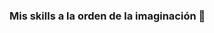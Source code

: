 ### Mis skills a la orden de la imaginación 👋

<!--
**AndresGarzonJ/AndresGarzonJ** is a ✨ _special_ ✨ repository because its `README.md` (this file) appears on your GitHub profile.

Here are some ideas to get you started:

- 🔭 I’m currently working on ...
- 🌱 I’m currently learning ...
- 👯 I’m looking to collaborate on ...
- 🤔 I’m looking for help with ...
- 💬 Ask me about ...
- 📫 How to reach me: ...
- 😄 Pronouns: ...
- ⚡ Fun fact: ...

<img src="https://davidwindham.com/img/ddog.png" align="right" width="100">

#### Hello good people &amp; bots of Github :octocat:

:speech_balloon:&nbsp;&nbsp; Mostly here to learn from others. I generally try to help folks make good use of the web by crafting custom applications. Fan of simplicity, sustainability, performance, efficiency, open, well documented, and function over form. Studio art major and reformed technology enthusiast.

:computer:&nbsp;&nbsp; ARM > x86. Vim > Emacs. Started with BASIC on an Apple II, managed to avoid C, and still haven't learned Rust. Perfectly capable of creating an unholy amalgamation of spaghetti code.  

:earth_americas:&nbsp;&nbsp; Greenwood, South Carolina, USA

:globe_with_meridians:&nbsp;&nbsp; [**davidwindham.com**](https://davidwindham.com/) /
[**davidawindham.com**](https://davidawindham.com/)


-->
